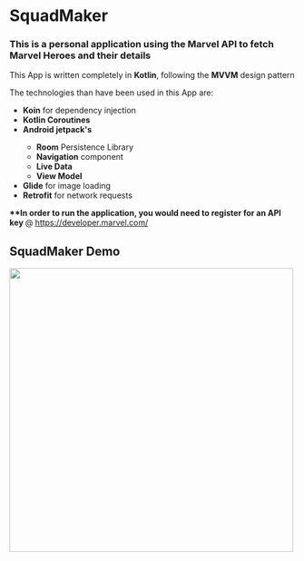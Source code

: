 # SquadMaker

<h3>This is a personal application using the Marvel API to fetch Marvel Heroes and their details</h3>

This App is written completely in <b>Kotlin</b>, following the <b>MVVM</b> design pattern

The technologies than have been used in this App are: 

<ul>
  <li><b>Koin</b> for dependency injection</li>
  <li><b>Kotlin Coroutines</b></li>
  <li><b>Android jetpack's</b></li>
  <ul>
    <li><b>Room</b> Persistence Library</li>
    <li><b>Navigation</b> component</li>
    <li><b>Live Data</b></li>
    <li><b>View Model</b></li>
  </ul>
  <li><b>Glide</b> for image loading</li>
  <li><b>Retrofit</b> for network requests</li>
</ul>  

<b>**In order to run the application, you would need to register for an API key </b> @ https://developer.marvel.com/

<h2>SquadMaker Demo</h2>
<img src="app/demogif/demogif.gif" height="500"/>
